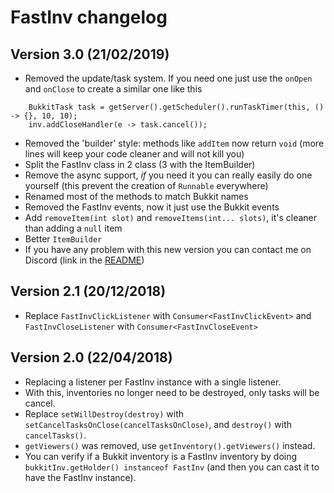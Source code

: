# FastInv changelog

## Version 3.0 (21/02/2019)
* Removed the update/task system. If you need one just use the `onOpen` and `onClose` to create a similar one like this
```
    BukkitTask task = getServer().getScheduler().runTaskTimer(this, () -> {}, 10, 10);
    inv.addCloseHandler(e -> task.cancel());
```
* Removed the 'builder' style: methods like `addItem` now return `void` (more lines will keep your code cleaner and will not kill you)
* Split the FastInv class in 2 class (3 with the ItemBuilder)
* Remove the async support, _if_ you need it you can really easily do one yourself (this prevent the creation of `Runnable` everywhere)
* Renamed most of the methods to match Bukkit names
* Removed the FastInv events, now it just use the Bukkit events
* Add `removeItem(int slot)` and `removeItems(int... slots)`, it's cleaner than adding a `null` item
* Better `ItemBuilder`
* If you have any problem with this new version you can contact me on Discord (link in the [README](README.md))

## Version 2.1 (20/12/2018)
* Replace `FastInvClickListener` with `Consumer<FastInvClickEvent>` and `FastInvCloseListener` with `Consumer<FastInvCloseEvent>`

## Version 2.0 (22/04/2018)
* Replacing a listener per FastInv instance with a single listener.
* With this, inventories no longer need to be destroyed, only tasks will be cancel.
* Replace `setWillDestroy(destroy)` with `setCancelTasksOnClose(cancelTasksOnClose)`, and `destroy()` with `cancelTasks()`.
* `getViewers()` was removed, use `getInventory().getViewers()` instead.
* You can verify if a Bukkit inventory is a FastInv inventory by doing `bukkitInv.getHolder() instanceof FastInv` (and then you can cast it to have the FastInv instance).
